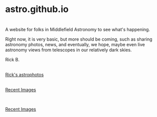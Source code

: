 # astro.github.io


<html>
<head>
    <title>Middlefield Astronomy </title>
     <base href = "https://musicalengineer.github.io/astro.github.io/">
</head>
<body>
    <h1></h1>
    <p>A website for folks in Middlefield Astronomy to see what's happening. </p>
    <p>Right now, it is very basic, but more should be coming, such as sharing astronomy photos, news, and eventually, we hope, maybe even live astronomy views from telescopes in our relatively dark skies. </p> 
    <p>Rick B.</p>
</body>

<head>
</head>
<body>
<br>
   <a href="https://www.astrobin.com/users/musicalengineer/"> Rick's astrophotos </a>
<br>
</body>
<br>
<p>
    <a href="images/index.html">Recent Images</a>
</p>

<br>
<p>
    <a href="newsletters/index.html">Recent Images</a>
</p>
</html>






